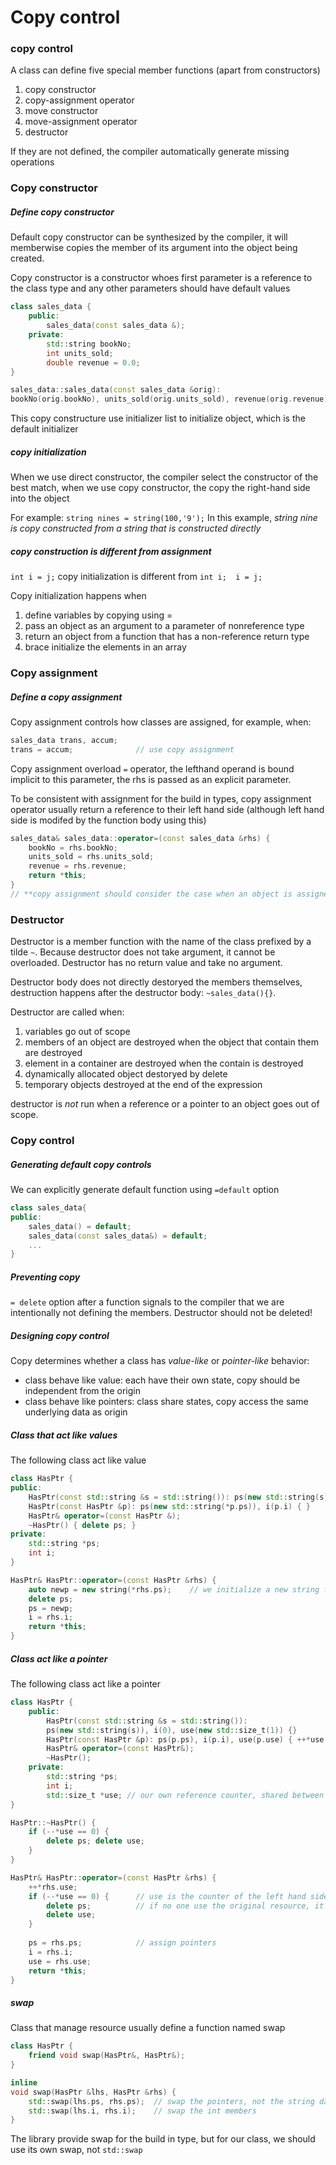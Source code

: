 # Copy control
### copy control
A class can define five special member functions (apart from constructors)
1. copy constructor 
2. copy-assignment operator 
3. move constructor 
4. move-assignment operator
5. destructor 

If they are not defined, the compiler automatically generate missing operations

### Copy constructor
##### Define copy constructor
Default copy constructor can be synthesized by the compiler, it will memberwise copies the member of its argument into the object being created.

Copy constructor is a constructor whoes first parameter is a reference to the class type and any other parameters should have default values
```cpp
class sales_data {
	public:
		sales_data(const sales_data &);
	private:
		std::string bookNo;
		int units_sold;
		double revenue = 0.0;
}

sales_data::sales_data(const sales_data &orig):
bookNo(orig.bookNo), units_sold(orig.units_sold), revenue(orig.revenue) { }
```
This copy constructure use initializer list to initialize object, which is the default initializer

##### copy initialization
When we use direct constructor, the compiler select the constructor of the best match, when we use copy constructor, the copy the right-hand side into the object

For example: `string nines = string(100,'9');` 
In this example, *string nine is copy constructed from a string that is constructed directly*

##### copy construction is different from assignment
`int i = j;` 
copy initialization is different from 
`int i;  i = j;`

Copy initialization happens when
1. define variables by copying using =
2. pass an object as an argument to a parameter of nonreference type
3. return an object from a function that has a non-reference return type
4. brace initialize the elements in an array

### Copy assignment
##### Define a copy assignment
Copy assignment controls how classes are assigned, for example, when:
```cpp
sales_data trans, accum;
trans = accum;              // use copy assignment
```

Copy assignment overload `=` operator, the lefthand operand is bound implicit to this parameter, the rhs is passed as an explicit parameter.

To be consistent with assignment for the build in types, copy assignment operator usually return a reference to their left hand side (although left hand side is modifed by the function body using this)

```cpp
sales_data& sales_data::operator=(const sales_data &rhs) {
	bookNo = rhs.bookNo;
	units_sold = rhs.units_sold;
	revenue = rhs.revenue;
	return *this;
}
// **copy assignment should consider the case when an object is assigned to itself**
```

### Destructor
Destructor is a member function with the name of the class prefixed by a tilde `~`. Because destructor does not take argument, it cannot be overloaded. Destructor has no return value and take no argument. 

Destructor body does not directly destoryed the members themselves, destruction happens after the destructor body: `~sales_data(){}`.

Destructor are called when:
1. variables go out of scope 
2. members of an object are destroyed when the object that contain them are destroyed
3. element in a container are destroyed when the contain is destroyed
4. dynamically allocated object destoryed by delete
5. temporary objects destroyed at the end of the expression

destructor is *not* run when a reference or a pointer to an object goes out of scope.

### Copy control
##### Generating default copy controls
We can explicitly generate default function using `=default` option
```cpp
class sales_data{
public:
	sales_data() = default;
	sales_data(const sales_data&) = default;
	...
}
```

##### Preventing copy
`= delete` option after a function signals to the compiler that we are intentionally not defining the members. Destructor should not be deleted!

##### Designing copy control
Copy determines whether a class has *value-like* or *pointer-like* behavior:
- class behave like value: each have their own state, copy should be independent from the origin
- class behave like pointers: class share states, copy access the same underlying data as origin

##### Class that act like values
The following class act like value
```cpp
class HasPtr {
public:
	HasPtr(const std::string &s = std::string()): ps(new std::string(s)), i(0) { }
	HasPtr(const HasPtr &p): ps(new std::string(*p.ps)), i(p.i) { }
	HasPtr& operator=(const HasPtr &);
	~HasPtr() { delete ps; }
private:
	std::string *ps;
	int i;
}

HasPtr& HasPtr::operator=(const HasPtr &rhs) {
	auto newp = new string(*rhs.ps);    // we initialize a new string from rhs
	delete ps;
	ps = newp;
	i = rhs.i;
	return *this;
}
```

##### Class act like a pointer
The following class act like a pointer
```cpp
class HasPtr {
	public:
		HasPtr(const std::string &s = std::string()):
		ps(new std::string(s)), i(0), use(new std::size_t(1)) {}
		HasPtr(const HasPtr &p): ps(p.ps), i(p.i), use(p.use) { ++*use; }
		HasPtr& operator=(const HasPtr&);
		~HasPtr();
	private:
		std::string *ps;
		int i;
		std::size_t *use; // our own reference counter, shared between copied objects
}

HasPtr::~HasPtr() {
	if (--*use == 0) {
		delete ps; delete use;
	}
}

HasPtr& HasPtr::operator=(const HasPtr &rhs) {
	++*rhs.use;
	if (--*use == 0) {      // use is the counter of the left hand side, decrement
		delete ps;          // if no one use the original resource, it is freed
		delete use;
	}
		
	ps = rhs.ps;            // assign pointers
	i = rhs.i;
	use = rhs.use;
	return *this;
}
```

##### swap
Class that manage resource usually define a function named swap
```cpp
class HasPtr {
	friend void swap(HasPtr&, HasPtr&);
}

inline
void swap(HasPtr &lhs, HasPtr &rhs) {
	std::swap(lhs.ps, rhs.ps);  // swap the pointers, not the string data
	std::swap(lhs.i, rhs.i);    // swap the int members
}
```
The library provide swap for the build in type, but for our class, we should use its own swap, not `std::swap`
